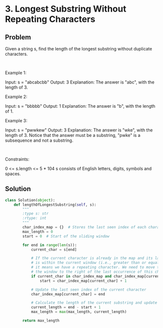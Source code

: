 # 3. Longest Substring Without Repeating Characters

## Problem

Given a string s, find the length of the longest substring without duplicate characters.

 

Example 1:

Input: s = "abcabcbb"
Output: 3
Explanation: The answer is "abc", with the length of 3.


Example 2:

Input: s = "bbbbb"
Output: 1
Explanation: The answer is "b", with the length of 1.


Example 3:

Input: s = "pwwkew"
Output: 3
Explanation: The answer is "wke", with the length of 3.
Notice that the answer must be a substring, "pwke" is a subsequence and not a substring.


 

Constraints:

0 <= s.length <= 5 * 104
s consists of English letters, digits, symbols and spaces.

## Solution

```python
class Solution(object):
    def lengthOfLongestSubstring(self, s):
        """
        :type s: str
        :rtype: int
        """
        char_index_map = {}  # Stores the last seen index of each character
        max_length = 0
        start = 0  # Start of the sliding window

        for end in range(len(s)):
            current_char = s[end]

            # If the current character is already in the map and its last seen index
            # is within the current window (i.e., greater than or equal to 'start'),
            # it means we have a repeating character. We need to move the start of
            # the window to the right of the last occurrence of this character.
            if current_char in char_index_map and char_index_map[current_char] >= start:
                start = char_index_map[current_char] + 1

            # Update the last seen index of the current character
            char_index_map[current_char] = end

            # Calculate the length of the current substring and update max_length if it's longer
            current_length = end - start + 1
            max_length = max(max_length, current_length)

        return max_length
```
